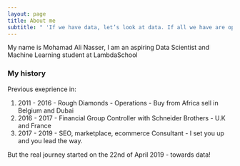 ```yaml
---
layout: page
title: About me
subtitle: " 'If we have data, let’s look at data. If all we have are opinions, let’s go with mine.' "
---
```


My name is Mohamad Ali Nasser, I am an aspiring Data Scientist and Machine Learning student at LambdaSchool

### My history

Previous exeprience in:
1) 2011 - 2016 - Rough Diamonds - Operations - Buy from Africa sell in Belgium and Dubai
2) 2016 - 2017 - Financial Group Controller with Schneider Brothers - U.K and France
3) 2017 - 2019 - SEO, marketplace, ecommerce Consultant - I set you up and you lead the way.

But the real journey started on the 22nd of April 2019 - towards data!
